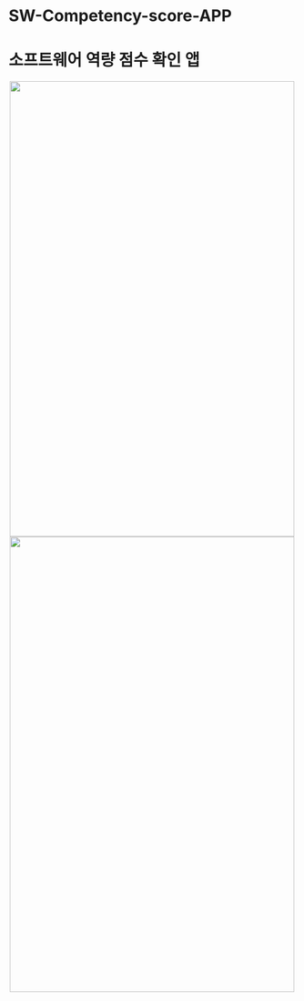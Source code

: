 # SW-Competency-score-APP
# 소프트웨어 역량 점수 확인 앱
<center><img src="https://user-images.githubusercontent.com/98318326/229279840-dbb13ef7-bc32-4152-968c-ee17b4066eee.png" width="500" height="800"></center>


<center><img src="https://user-images.githubusercontent.com/98318326/229279894-e0fcbbc3-49d8-4587-b0c1-78f47ebeaea4.png" width="500" height="800"></center>


